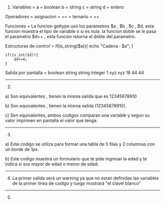 1) Variables = 
    a = boolean
    b = string
    c = string
    d = entero

  Operadores =
    asignacion =
        +=
        =
    ternario =
        ++

  Funciones = 
    La funcion gettype usó los parametros $a , $b , $c , $d, esta funcion muestra el tipo de variable o si es nula.
    la funcion doble se le pasa el parametro $d++ , esta funcion returna el doble del parametro.

  Estructuras de control =
    if(is_string($a)){
        echo "Cadena : $a";
    }

    if(is_int($d)){
        $d+=4;
    }

  Salida por pantalla =
    boolean 
    string
    string
    integer
    1
    xyz
    xyz
    18
    44
    44
  
-----------------------------------
2) 
  
  a) Son equivalentes , tienen la misma salida que es 12345678910

  b) Son equivalentes , tienen la misma salida (12345678910).

  c) Son equivalentes, ambos codigos comparan una variable y segun su valor imprimen en pantalla el valor que tenga.

-----------------------------------
3) 

  a) Este codigo se utiliza para formar una tabla de 5 filas y 2 columnas con un borde de 1px.

  b) Este codigo muestra un formulario que te pide ingresar la edad y te indica si sos mayor de edad o menor de edad.

-----------------------------------
4) La primer salida será un warning ya que no estan definidas las variables de la primer linea de codigo y luego mostrará "el clavel blanco"
-----------------------------------
5) 



